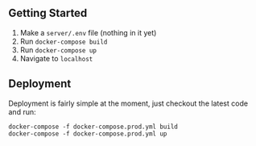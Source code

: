 ## Getting Started

1. Make a `server/.env` file (nothing in it yet)
2. Run `docker-compose build`
3. Run `docker-compose up`
4. Navigate to `localhost`


## Deployment

Deployment is fairly simple at the moment, just checkout the latest code and run:

```
docker-compose -f docker-compose.prod.yml build
docker-compose -f docker-compose.prod.yml up
```
